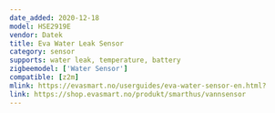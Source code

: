 ```yaml
---
date_added: 2020-12-18
model: HSE2919E
vendor: Datek
title: Eva Water Leak Sensor
category: sensor
supports: water leak, temperature, battery
zigbeemodel: ['Water Sensor']
compatible: [z2m]
mlink: https://evasmart.no/userguides/eva-water-sensor-en.html?
link: https://shop.evasmart.no/produkt/smarthus/vannsensor
---
```

